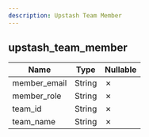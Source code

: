 ```yaml
---
description: Upstash Team Member
---
```

upstash_team_member
-------------------

| **Name**     | **Type** | **Nullable** |
| ------------ | -------- | ------------ |
| member_email | String   | &cross;      |
| member_role  | String   | &cross;      |
| team_id      | String   | &cross;      |
| team_name    | String   | &cross;      |
